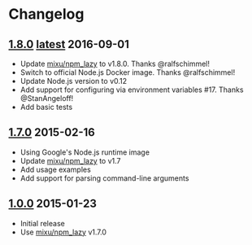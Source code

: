 # Changelog

## [1.8.0] [latest] 2016-09-01

- Update [mixu/npm_lazy] to v1.8.0. Thanks @ralfschimmel!
- Switch to official Node.js Docker image. Thanks @ralfschimmel!
- Update Node.js version to v0.12
- Add support for configuring via environment variables #17. Thanks @StanAngeloff!
- Add basic tests

## [1.7.0] 2015-02-16

- Using Google's Node.js runtime image
- Update [mixu/npm_lazy] to v1.7
- Add usage examples
- Add support for parsing command-line arguments

## [1.0.0] 2015-01-23

- Initial release
- Use [mixu/npm_lazy] v1.7.0

[latest]: https://github.com/langri-sha/npm_lazy/compare/1.7.0...1.8.0
[1.8.0]: https://github.com/langri-sha/npm_lazy/compare/1.7.0...1.8.0
[1.7.0]: https://github.com/langri-sha/npm_lazy/compare/3f1026213161bbe3fd959e82b353e3f2013a2fed...1.7.0
[1.0.0]: https://github.com/langri-sha/npm_lazy/compare/b0d5587a136a8b87cc95578aa53714c58ec5bfb1...3f1026213161bbe3fd959e82b353e3f2013a2fed

[mixu/npm_lazy]: https://github.com/mixu/npm_lazy
